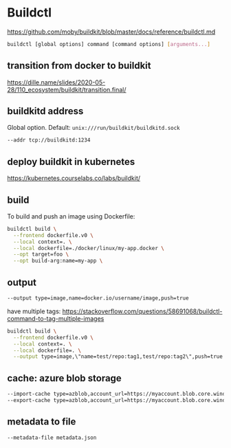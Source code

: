 # Buildctl
https://github.com/moby/buildkit/blob/master/docs/reference/buildctl.md
```sh
buildctl [global options] command [command options] [arguments...]
```

## transition from docker to buildkit
https://dille.name/slides/2020-05-28/110_ecosystem/buildkit/transition.final/

## buildkitd address
Global option. Default: `unix:///run/buildkit/buildkitd.sock`
```sh
--addr tcp://buildkitd:1234
```

## deploy buildkit in kubernetes
https://kubernetes.courselabs.co/labs/buildkit/

## build
To build and push an image using Dockerfile:
```sh
buildctl build \
  --frontend dockerfile.v0 \
  --local context=. \
  --local dockerfile=./docker/linux/my-app.docker \
  --opt target=foo \
  --opt build-arg:name=my-app \
```

## output
```sh
--output type=image,name=docker.io/username/image,push=true
```

have multiple tags: https://stackoverflow.com/questions/58691068/buildctl-command-to-tag-multiple-images
```sh
buildctl build \
  --frontend dockerfile.v0 \
  --local context=. \
  --local dockerfile=. \
  --output type=image,\"name=test/repo:tag1,test/repo:tag2\",push=true
```

## cache: azure blob storage
```sh
--import-cache type=azblob,account_url=https://myaccount.blob.core.windows.net,name=my_image \  
--export-cache type=azblob,account_url=https://myaccount.blob.core.windows.net,name=my_image \
```

## metadata to file
```sh
--metadata-file metadata.json
```
